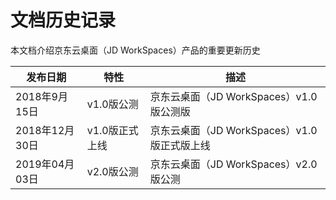 # 文档历史记录

本文档介绍京东云桌面（JD WorkSpaces）产品的重要更新历史<br>

| 发布日期       | 特性     | 描述                                  |
|----------------|----------|---------------------------------------|
| 2018年9月15日  | v1.0版公测     | 京东云桌面（JD WorkSpaces）v1.0版公测版 |
| 2018年12月30日 | v1.0版正式上线 | 京东云桌面（JD WorkSpaces）v1.0版正式版上线 |
| 2019年04月03日 | v2.0版公测  | 京东云桌面（JD WorkSpaces）v2.0版公测  |
